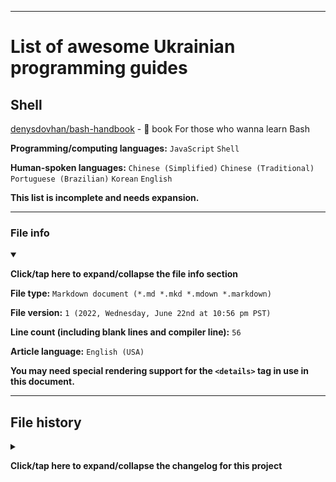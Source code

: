 
***

# List of awesome Ukrainian programming guides

## Shell

[denysdovhan/bash-handbook](https://github.com/denysdovhan/bash-handbook) - 📖️ book For those who wanna learn Bash  

**Programming/computing languages:** `JavaScript` `Shell`

**Human-spoken languages:** `Chinese (Simplified)` `Chinese (Traditional)` `Portuguese (Brazilian)` `Korean` `English`

**This list is incomplete and needs expansion.**

***

### File info

<details open><summary><p lang="en"><b>Click/tap here to expand/collapse the file info section</b></p></summary>

**File type:** `Markdown document (*.md *.mkd *.mdown *.markdown)`

**File version:** `1 (2022, Wednesday, June 22nd at 10:56 pm PST)`

**Line count (including blank lines and compiler line):** `56`

**Article language:** `English (USA)`

**You may need special rendering support for the `<details>` tag in use in this document.**

</details>

***

## File history

<details><summary><p lang="en"><b>Click/tap here to expand/collapse the changelog for this project</b></p></summary>

<details><summary><p lang="en"><b>Version 1 (2022, Wednesday, June 22nd at 10:56 pm PST)</b></p></summary>

**This version was made by:** [`@seanpm2001`](https://github.com/seanpm2001/)

> Changes:

- [x] Started the file
- [x] Added the title section
- [x] Added the main list
- [x] Added the file info section
- [x] Added the file history section
- [ ] No other changes in version 1

</details>

***

